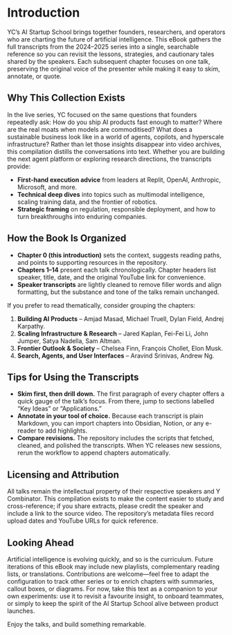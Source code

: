 # Introduction

YC’s AI Startup School brings together founders, researchers, and operators who are charting the future of artificial intelligence. This eBook gathers the full transcripts from the 2024–2025 series into a single, searchable reference so you can revisit the lessons, strategies, and cautionary tales shared by the speakers. Each subsequent chapter focuses on one talk, preserving the original voice of the presenter while making it easy to skim, annotate, or quote.

## Why This Collection Exists

In the live series, YC focused on the same questions that founders repeatedly ask: How do you ship AI products fast enough to matter? Where are the real moats when models are commoditised? What does a sustainable business look like in a world of agents, copilots, and hyperscale infrastructure? Rather than let those insights disappear into video archives, this compilation distills the conversations into text. Whether you are building the next agent platform or exploring research directions, the transcripts provide:

- **First-hand execution advice** from leaders at Replit, OpenAI, Anthropic, Microsoft, and more.
- **Technical deep dives** into topics such as multimodal intelligence, scaling training data, and the frontier of robotics.
- **Strategic framing** on regulation, responsible deployment, and how to turn breakthroughs into enduring companies.

## How the Book Is Organized

- **Chapter 0 (this introduction)** sets the context, suggests reading paths, and points to supporting resources in the repository.
- **Chapters 1–14** present each talk chronologically. Chapter headers list speaker, title, date, and the original YouTube link for convenience.
- **Speaker transcripts** are lightly cleaned to remove filler words and align formatting, but the substance and tone of the talks remain unchanged.

If you prefer to read thematically, consider grouping the chapters:

1. **Building AI Products** – Amjad Masad, Michael Truell, Dylan Field, Andrej Karpathy.
2. **Scaling Infrastructure & Research** – Jared Kaplan, Fei-Fei Li, John Jumper, Satya Nadella, Sam Altman.
3. **Frontier Outlook & Society** – Chelsea Finn, François Chollet, Elon Musk.
4. **Search, Agents, and User Interfaces** – Aravind Srinivas, Andrew Ng.

## Tips for Using the Transcripts

- **Skim first, then drill down.** The first paragraph of every chapter offers a quick gauge of the talk’s focus. From there, jump to sections labelled “Key Ideas” or “Applications.”
- **Annotate in your tool of choice.** Because each transcript is plain Markdown, you can import chapters into Obsidian, Notion, or any e-reader to add highlights.
- **Compare revisions.** The repository includes the scripts that fetched, cleaned, and polished the transcripts. When YC releases new sessions, rerun the workflow to append chapters automatically.

## Licensing and Attribution

All talks remain the intellectual property of their respective speakers and Y Combinator. This compilation exists to make the content easier to study and cross-reference; if you share extracts, please credit the speaker and include a link to the source video. The repository’s metadata files record upload dates and YouTube URLs for quick reference.

## Looking Ahead

Artificial intelligence is evolving quickly, and so is the curriculum. Future iterations of this eBook may include new playlists, complementary reading lists, or translations. Contributions are welcome—feel free to adapt the configuration to track other series or to enrich chapters with summaries, callout boxes, or diagrams. For now, take this text as a companion to your own experiments: use it to revisit a favourite insight, to onboard teammates, or simply to keep the spirit of the AI Startup School alive between product launches.

Enjoy the talks, and build something remarkable.
